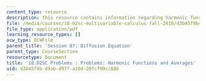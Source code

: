 ```yaml
---
content_type: resource
description: This resource contains information regarding harmonic functions and averages.
file: /media/courses/18-02sc-multivariable-calculus-fall-2010/d3b45f9b49abd97fa10d20fcf99cc886_MIT18_02SC_pb_87_quest.pdf
file_type: application/pdf
learning_resource_types: []
ocw_type: OCWFile
parent_title: 'Session 87: Diffusion Equation'
parent_type: CourseSection
resourcetype: Document
title: '18.02SC Problems : Problems: Harmonic Functions and Averages'
uid: d3b45f9b-49ab-d97f-a10d-20fcf99cc886
---
```

